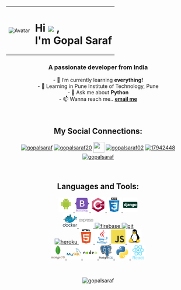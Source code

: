 <body text-align='center'>
      <table cellspacing="30" align='center' border-style='none'>
        <tr>
          <td>
            <img
              src="https://media.giphy.com/media/qgQUggAC3Pfv687qPC/giphy.gif"
              alt="Avatar" width='300px'
            />
          </td>
          <td>
                <h1><span postion="relative" margin-bottom="20px">Hi</apan> <img src="https://media.giphy.com/media/gM5qFksULw54NMWyry/giphy.gif" width='50px' /> ,<br />I'm Gopal Saraf</h1>
          </td>
        </tr>
      </table>
      <h3 align="center">A passionate developer from India</h3>
      <p align='center'>
      - 🌱 I’m currently learning <strong>everything!         </strong><br />
      - 🏫 Learning in Pune Institute of Technology, Pune<br>
      - 💬 Ask me about <strong>Python</strong><br />
      - 📫 Wanna reach me..
      <strong><a href="mailto:gopalsaraf02@gmail.com">email me</a></strong>
      <br />
      </p>
      <br />
      <h2 align="center">My Social Connections:</h2>
      <p align="center">
        <a href="https://linkedin.com/in/gopalsaraf" target="blank"
          ><img
            align="center"
            src="https://raw.githubusercontent.com/rahuldkjain/github-profile-readme-generator/master/src/images/icons/Social/linked-in-alt.svg"
            alt="gopalsaraf"
            height="30"
            width="40"
        /></a>
        <a href="https://instagram.com/gopalsaraf20" target="blank"
          ><img
            align="center"
            src="https://raw.githubusercontent.com/rahuldkjain/github-profile-readme-generator/master/src/images/icons/Social/instagram.svg"
            alt="gopalsaraf20"
            height="30"
            width="40"
        /></a>
        <a href="https://t.telegram.ind.in/GopalSaraf" target="blank"
          ><img
            align="center"
            src="https://www.freepnglogos.com/uploads/telegram-logo-png-0.png"
            height="30"
            width="30"
        /></a>
        <a href="https://www.hackerrank.com/gopalsaraf02" target="blank"
          ><img
            align="center"
            src="https://raw.githubusercontent.com/rahuldkjain/github-profile-readme-generator/master/src/images/icons/Social/hackerrank.svg"
            alt="gopalsaraf02"
            height="30"
            width="40"
        /></a>
        <a href="https://stackoverflow.com/users/17942448" target="blank"
          ><img
            align="center"
            src="https://raw.githubusercontent.com/rahuldkjain/github-profile-readme-generator/master/src/images/icons/Social/stack-overflow.svg"
            alt="17942448"
            height="30"
            width="40"
        /></a>
        <a href="https://www.codechef.com/users/gopalsaraf" target="blank"
          ><img
            align="center"
            src="https://cdn.jsdelivr.net/npm/simple-icons@3.1.0/icons/codechef.svg"
            alt="gopalsaraf"
            height="30"
            width="40"
        /></a>
      </p>
      <br />
      <h2 align="center">Languages and Tools:</h2>
      <p align="center">
        <a
          href="https://developer.android.com"
          target="_blank"
          rel="noreferrer"
        >
          <img
            src="https://raw.githubusercontent.com/devicons/devicon/master/icons/android/android-original-wordmark.svg"
            alt="android"
            width="40"
            height="40"
          />
        </a>
        <a href="https://getbootstrap.com" target="_blank" rel="noreferrer">
          <img
            src="https://raw.githubusercontent.com/devicons/devicon/master/icons/bootstrap/bootstrap-plain-wordmark.svg"
            alt="bootstrap"
            width="40"
            height="40"
          />
        </a>
        <a
          href="https://www.w3schools.com/cpp/"
          target="_blank"
          rel="noreferrer"
        >
          <img
            src="https://raw.githubusercontent.com/devicons/devicon/master/icons/cplusplus/cplusplus-original.svg"
            alt="cplusplus"
            width="40"
            height="40"
          />
        </a>
        <a
          href="https://www.w3schools.com/css/"
          target="_blank"
          rel="noreferrer"
        >
          <img
            src="https://raw.githubusercontent.com/devicons/devicon/master/icons/css3/css3-original-wordmark.svg"
            alt="css3"
            width="40"
            height="40"
          />
        </a>
        <a
          href="https://www.djangoproject.com/"
          target="_blank"
          rel="noreferrer"
        >
          <img
            src="https://raw.githubusercontent.com/devicons/devicon/master/icons/django/django-original.svg"
            alt="django"
            width="40"
            height="40"
          />
        </a>
        <br />
        <a href="https://www.docker.com/" target="_blank" rel="noreferrer">
          <img
            src="https://raw.githubusercontent.com/devicons/devicon/master/icons/docker/docker-original-wordmark.svg"
            alt="docker"
            width="40"
            height="40"
          />
        </a>
        <a href="https://expressjs.com" target="_blank" rel="noreferrer">
          <img
            src="https://raw.githubusercontent.com/devicons/devicon/master/icons/express/express-original-wordmark.svg"
            alt="express"
            width="40"
            height="40"
          />
        </a>
        <a href="https://firebase.google.com/" target="_blank" rel="noreferrer">
          <img
            src="https://www.vectorlogo.zone/logos/firebase/firebase-icon.svg"
            alt="firebase"
            width="40"
            height="40"
          />
        </a>
        <a href="https://git-scm.com/" target="_blank" rel="noreferrer">
          <img
            src="https://www.vectorlogo.zone/logos/git-scm/git-scm-icon.svg"
            alt="git"
            width="40"
            height="40"
          />
        </a>
        <br />
        <a href="https://heroku.com" target="_blank" rel="noreferrer">
          <img
            src="https://www.vectorlogo.zone/logos/heroku/heroku-icon.svg"
            alt="heroku"
            width="40"
            height="40"
          />
        </a>
        <a href="https://www.w3.org/html/" target="_blank" rel="noreferrer">
          <img
            src="https://raw.githubusercontent.com/devicons/devicon/master/icons/html5/html5-original-wordmark.svg"
            alt="html5"
            width="40"
            height="40"
          />
        </a>
        <a href="https://www.java.com" target="_blank" rel="noreferrer">
          <img
            src="https://raw.githubusercontent.com/devicons/devicon/master/icons/java/java-original.svg"
            alt="java"
            width="40"
            height="40"
          />
        </a>
        <a
          href="https://developer.mozilla.org/en-US/docs/Web/JavaScript"
          target="_blank"
          rel="noreferrer"
        >
          <img
            src="https://raw.githubusercontent.com/devicons/devicon/master/icons/javascript/javascript-original.svg"
            alt="javascript"
            width="40"
            height="40"
          />
        </a>
        <a href="https://www.linux.org/" target="_blank" rel="noreferrer">
          <img
            src="https://raw.githubusercontent.com/devicons/devicon/master/icons/linux/linux-original.svg"
            alt="linux"
            width="40"
            height="40"
          />
        </a>
        <br />
        <a href="https://www.mongodb.com/" target="_blank" rel="noreferrer">
          <img
            src="https://raw.githubusercontent.com/devicons/devicon/master/icons/mongodb/mongodb-original-wordmark.svg"
            alt="mongodb"
            width="40"
            height="40"
          />
        </a>
        <a href="https://www.mysql.com/" target="_blank" rel="noreferrer">
          <img
            src="https://raw.githubusercontent.com/devicons/devicon/master/icons/mysql/mysql-original-wordmark.svg"
            alt="mysql"
            width="40"
            height="40"
          />
        </a>
        <a href="https://nodejs.org" target="_blank" rel="noreferrer">
          <img
            src="https://raw.githubusercontent.com/devicons/devicon/master/icons/nodejs/nodejs-original-wordmark.svg"
            alt="nodejs"
            width="40"
            height="40"
          />
        </a>
        <a href="https://www.postgresql.org" target="_blank" rel="noreferrer">
          <img
            src="https://raw.githubusercontent.com/devicons/devicon/master/icons/postgresql/postgresql-original-wordmark.svg"
            alt="postgresql"
            width="40"
            height="40"
          />
        </a>
        <a href="https://www.python.org" target="_blank" rel="noreferrer">
          <img
            src="https://raw.githubusercontent.com/devicons/devicon/master/icons/python/python-original.svg"
            alt="python"
            width="40"
            height="40"
          />
        </a>
        <a href="https://reactjs.org/" target="_blank" rel="noreferrer">
          <img
            src="https://raw.githubusercontent.com/devicons/devicon/master/icons/react/react-original-wordmark.svg"
            alt="react"
            width="40"
            height="40"
          />
        </a>
      </p>
      <br />
      <p align='center'>
        <img
          align="center"
          src="https://github-readme-stats.vercel.app/api/top-langs?username=gopalsaraf&show_icons=true&theme=dark&locale=en&layout=compact"
          alt="gopalsaraf"
        />
      </p>
  </body>
</html>
